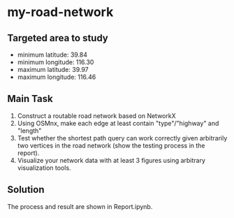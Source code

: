 # my-road-network  

## Targeted area to study
* minimum latitude: 39.84 
* minimum longitude: 116.30 
* maximum latitude: 39.97 
* maximum longitude: 116.46  

## Main Task
1. Construct a routable road network based on NetworkX 
2. Using OSMnx, make each edge at least contain "type"/"highway" and "length" 
3. Test whether the shortest path query can work correctly given arbitrarily two vertices in the road network (show the testing process in the report). 
4. Visualize your network data with at least 3 figures using arbitrary visualization tools.    

## Solution  
The process and result are shown in Report.ipynb.
